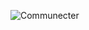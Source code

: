 ![Communecter](http://democratieouverte.org//media/default/0001/01/d1c0d84f33259f7354e6fea67975eef279ea0640.png)
